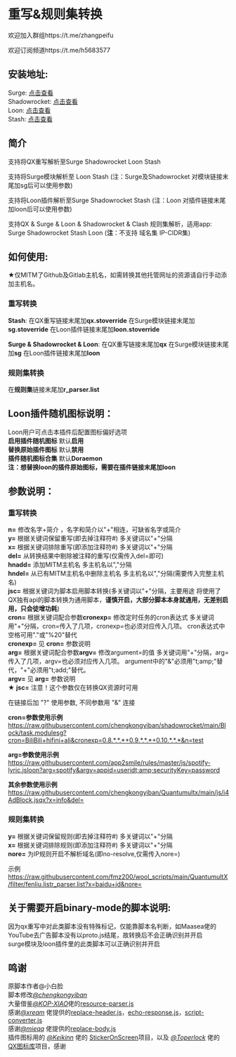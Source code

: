 # 重写&规则集转换
欢迎加入群组https://t.me/zhangpeifu

欢迎订阅频道https://t.me/h5683577

## 安装地址:
   Surge: [点击查看](https://raw.githubusercontent.com/chengkongyiban/Surge/main/modules/QX_to_Surge.sgmodule)  
   Shadowrocket: [点击查看](https://raw.githubusercontent.com/chengkongyiban/shadowrocket/main/Block/QX_to_Shadowrocket.module)  
   Loon: [点击查看](https://raw.githubusercontent.com/chengkongyiban/Loon/main/Loon-Gallery/Rewrite_to_Loon.plugin)  
   Stash: [点击查看](https://raw.githubusercontent.com/chengkongyiban/stash/main/override_Store/Rewrite_to_Stash.stoverride)  
  
## 简介

支持将QX重写解析至Surge Shadowrocket Loon Stash  
  
支持将Surge模块解析至 Loon Stash (注：Surge及Shadowrocket 对模块链接末尾加sg后可以使用参数)  

支持将Loon插件解析至Surge Shadowrocket Stash (注：Loon 对插件链接末尾加loon后可以使用参数)  

支持QX & Surge & Loon & Shadowrocket & Clash 规则集解析，适用app: Surge Shadowrocket Stash Loon (**注**：不支持 域名集 IP-CIDR集)  
  

## 如何使用:  
   ★仅MITM了Github及Gitlab主机名，如需转换其他托管网址的资源请自行手动添加主机名。  
### 重写转换  
   **Stash**: 在QX重写链接末尾加**qx.stoverride**  在Surge模块链接末尾加**sg.stoverride**  在Loon插件链接末尾加**loon.stoverride**  

   **Surge & Shadowrocket & Loon**: 在QX重写链接末尾加**qx**  在Surge模块链接末尾加**sg**  在Loon插件链接末尾加**loon**  
  
### 规则集转换  
   在**规则集**链接末尾加**r_parser.list**  
## Loon插件随机图标说明：  
   Loon用户可点击本插件后配置图标偏好选项  
   **启用插件随机图标**  默认**启用**  
   **替换原始插件图标**  默认**禁用**  
   **插件随机图标合集**  默认**Doraemon**  
   **注：想替换loon的插件原始图标，需要在插件链接末尾加loon**  


## 参数说明：  
### 重写转换  
   **n=**  修改名字+简介 ，名字和简介以"+"相连，可缺省名字或简介  
   **y=**  根据关键词保留重写(即去掉注释符#) 多关键词以"+"分隔  
   **x=**  根据关键词排除重写(即添加注释符#) 多关键词以"+"分隔  
   **del=** 从转换结果中剔除被注释的重写(仅需传入del=即可)  
   **hnadd=** 添加MITM主机名 多主机名以","分隔  
   **hndel=** 从已有MITM主机名中删除主机名 多主机名以","分隔(需要传入完整主机名)  
   **jsc=**  根据关键词为脚本启用脚本转换(多关键词以"+"分隔，主要用途 将使用了QX独有api的脚本转换为通用脚本，**谨慎开启，大部分脚本本身就通用，无差别启用，只会徒增功耗**)  
   **cron=** 根据关键词配合参数**cronexp=** 修改定时任务的cron表达式 多关键词用"+"分隔，cron=传入了几项，cronexp=也必须对应传入几项。 cron表达式中空格可用"."或"%20"替代  
   **cronexp=** 见 **cron=** 参数说明  
   **arg=** 根据关键词配合参数**argv=** 修改argument=的值 多关键词用"+"分隔，arg=传入了几项，argv=也必须对应传入几项。 argument中的"&"必须用"t;amp;"替代，"+"必须用"t;add;"替代。  
   **argv=** 见 **arg=** 参数说明  
   ★ **jsc=**  注意！这个参数仅在转换QX资源时可用  
  
   在链接后加 "?" 使用参数, 不同参数用 "&" 连接  
  
   **cron=参数使用示例** https://raw.githubusercontent.com/chengkongyiban/shadowrocket/main/Block/task.modulesg?cron=BiliBili+hifini+ali&cronexp=0.8.*.*.*+0.9.*.*.*+0.10.*.*.*&n=test  
  
   **arg=参数使用示例** https://raw.githubusercontent.com/app2smile/rules/master/js/spotify-lyric.jsloon?arg=spotify&argv=appid=useridt;amp;securityKey=password
  
   **其余参数使用示例** https://raw.githubusercontent.com/chengkongyiban/Quantumultx/main/js/i4AdBlock.jsqx?x=info&del=  

### 规则集转换  
   **y=**  根据关键词保留规则(即去掉注释符#) 多关键词以"+"分隔  
   **x=**  根据关键词排除规则(即添加注释符#) 多关键词以"+"分隔  
   **nore=**  为IP规则开启不解析域名(即no-resolve,仅需传入nore=)  

   示例 https://raw.githubusercontent.com/fmz200/wool_scripts/main/QuantumultX/filter/fenliu.listr_parser.list?x=baidu+jd&nore=  

## 关于需要开启binary-mode的脚本说明:  
   因为qx重写中对此类脚本没有特殊标记，仅能靠脚本名判断，如Maasea佬的YouTube去广告脚本没有以proto.js结尾，故转换后不会正确识别并开启  
   surge模块及loon插件里的此类脚本可以正确识别并开启  

## 鸣谢  
原脚本作者@小白脸  
脚本修改[*@chengkongyiban*](https://github.com/chengkongyiban)  
大量借鉴[*@KOP-XIAO*](https://github.com/KOP-XIAO)佬的[resource-parser.js](https://github.com/KOP-XIAO/QuantumultX/raw/master/Scripts/resource-parser.js)  
感谢[*@xream*](https://github.com/xream) 佬提供的[replace-header.js](https://github.com/xream/scripts/raw/main/surge/modules/replace-header/index.js)，[echo-response.js](https://github.com/xream/scripts/raw/main/surge/modules/echo-response/index.js)，[script-converter.js](https://raw.githubusercontent.com/xream/scripts/main/surge/modules/script-converter/script-converter.js)  
感谢[*@mieqq*](https://github.com/mieqq) 佬提供的[replace-body.js](https://github.com/mieqq/mieqq/raw/master/replace-body.js)  
插件图标用的 [*@Keikinn*](https://github.com/Keikinn) 佬的 [StickerOnScreen](https://github.com/KeiKinn/StickerOnScreen)项目，以及 [*@Toperlock*](https://github.com/Toperlock) 佬的 [QX图标库](https://github.com/Toperlock/Quantumult/tree/main/icon)项目，感谢  
